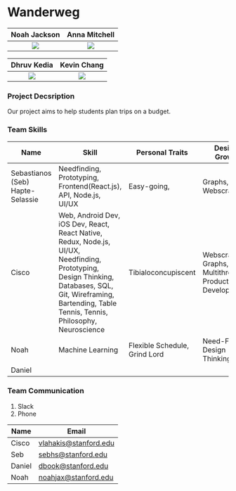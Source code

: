 # Wanderweg

Noah Jackson             |  Anna Mitchell
:-------------------------:|:-------------------------:
![](https://github.com/StanfordCS194/Team-16/blob/master/TeamPhotos/Book_Daniel.jpeg)  |  ![](https://github.com/StanfordCS194/Team-7/blob/master/team_photos/Anna_Photo.jpg)

Dhruv Kedia                |  Kevin Chang
:-------------------------:|:-------------------------:
![](https://github.com/StanfordCS194/Team-7/blob/master/team_photos/Dhruv_Photo.jpg)  |  ![](https://github.com/StanfordCS194/Team-7/blob/master/team_photos/Kevin_Photo.jpeg)


### Project Decsription
Our project aims to help students plan trips on a budget.

### Team Skills
| Name  | Skill |Personal Traits| Desired Growth | Weaknesses
| --- | --- | --- | --- | --- | 
| Sebastianos (Seb) Hapte-Selassie | Needfinding, Prototyping, Frontend(React.js), API, Node.js, UI/UX | Easy-going,  |  Graphs, Webscraping |  Writing, Documentation |
| Cisco | Web, Android Dev, iOS Dev, React, React Native, Redux, Node.js, UI/UX, Needfinding, Prototyping, Design Thinking, Databases, SQL, Git, Wireframing, Bartending, Table Tennis, Tennis, Philosophy, Neuroscience | Tibialoconcupiscent | Webscraping, Graphs, Multithreading, Product Development | Less AI/ML/Backend experience
| Noah | Machine Learning | Flexible Schedule, Grind Lord | Need-Finding, Design Thinking | Less Web Experience 
| Daniel | 

### Team Communication

1. Slack
2. Phone

| __Name__ | __Email__ |
|-------------|------------|
| Cisco       | vlahakis@stanford.edu |
| Seb         | sebhs@stanford.edu |
| Daniel      | dbook@stanford.edu |
| Noah        | noahjax@stanford.edu |

